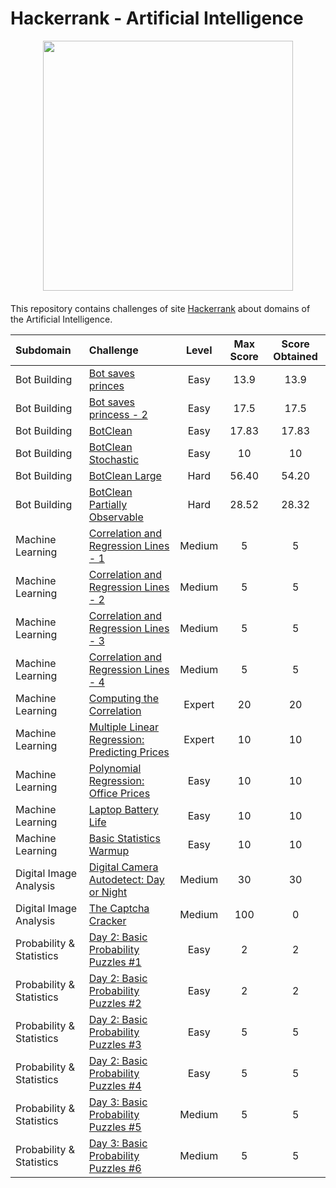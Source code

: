 # Hackerrank - Artificial Intelligence

<div style='float: center; text-align: center; margin-bottom: 20px'>
  <a href='https://www.hackerrank.com/msgrubler' target="_blank">
  <img width="400px" src="https://blog.hackerrank.com/wp-content/uploads/2017/04/logo_HRwordmark2700x670_2-1.png" />
  </a>
</div>

This repository contains challenges of site [Hackerrank](https://www.hackerrank.com/domains/ai/ai-introduction) about domains of the Artificial Intelligence.

| Subdomain     | Challenge                               | Level | Max Score | Score Obtained |
| :------------ |:--------------------------------------- |:-----:|:---------:|:--------------:|
| Bot Building  | [Bot saves princes](https://github.com/Murillo/Hackerrank-Artificial-Intelligence/blob/master/Bot-Building/bot-saves-princess.py)                       | Easy  | 13.9      | 13.9           |
| Bot Building  | [Bot saves princess - 2](https://github.com/Murillo/Hackerrank-Artificial-Intelligence/blob/master/Bot-Building/bot-saves-princess-2.py)                  | Easy  | 17.5      | 17.5           |
| Bot Building  | [BotClean](https://github.com/Murillo/Hackerrank-Artificial-Intelligence/blob/master/Bot-Building/botclean.py)                                | Easy  | 17.83     | 17.83          |
| Bot Building  | [BotClean Stochastic](https://github.com/Murillo/Hackerrank-Artificial-Intelligence/blob/master/Bot-Building/botclean-stochastic.py)                     | Easy  | 10        | 10             |
| Bot Building  | [BotClean Large](https://github.com/Murillo/Hackerrank-Artificial-Intelligence/blob/master/Bot-Building/botclean-large.py)                          | Hard  | 56.40     | 54.20          |
| Bot Building  | [BotClean Partially Observable](https://github.com/Murillo/Hackerrank-Artificial-Intelligence/blob/master/Bot-Building/botclean-partially-observable.py)           | Hard  | 28.52     | 28.32          |
| Machine Learning  | [Correlation and Regression Lines - 1](https://github.com/Murillo/Hackerrank-Artificial-Intelligence/blob/master/Statistics-and-Machine-Learning/correlation-and-regression-lines-rec-1.py)              | Medium  | 5     | 5         |
| Machine Learning  | [Correlation and Regression Lines - 2](https://github.com/Murillo/Hackerrank-Artificial-Intelligence/blob/master/Statistics-and-Machine-Learning/correlation-and-regression-lines-rec-2.py)              | Medium  | 5     | 5         |
| Machine Learning  | [Correlation and Regression Lines - 3](https://github.com/Murillo/Hackerrank-Artificial-Intelligence/blob/master/Statistics-and-Machine-Learning/correlation-and-regression-lines-rec-3.py)              | Medium  | 5     | 5         |
| Machine Learning  | [Correlation and Regression Lines - 4](https://github.com/Murillo/Hackerrank-Artificial-Intelligence/blob/master/Statistics-and-Machine-Learning/correlation-and-regression-lines-rec-4.py)              | Medium  | 5     | 5         |
| Machine Learning  | [Computing the Correlation](https://github.com/Murillo/Hackerrank-Artificial-Intelligence/blob/master/Statistics-and-Machine-Learning/computing-the-correlation.py)              | Expert  | 20     | 20         |
| Machine Learning  | [Multiple Linear Regression: Predicting Prices](https://github.com/Murillo/Hackerrank-Artificial-Intelligence/blob/master/Statistics-and-Machine-Learning/multiple-linear-regression-predicting-house-prices.py)              | Expert  | 10     | 10         |
| Machine Learning  | [Polynomial Regression: Office Prices](https://github.com/Murillo/Hackerrank-Artificial-Intelligence/blob/master/Statistics-and-Machine-Learning/polynomial-regression-office-prices.py)              | Easy  | 10     | 10         |
| Machine Learning  | [Laptop Battery Life](https://github.com/Murillo/Hackerrank-Artificial-Intelligence/blob/master/Statistics-and-Machine-Learning/laptop-battery-life.py)              | Easy  | 10     | 10         |
| Machine Learning  | [Basic Statistics Warmup](https://github.com/Murillo/Hackerrank-Artificial-Intelligence/blob/master/Statistics-and-Machine-Learning/basic-statistics-warmup.py)              | Easy  | 10     | 10         |
| Digital Image Analysis  | [Digital Camera Autodetect: Day or Night](https://github.com/Murillo/Hackerrank-Artificial-Intelligence/blob/master/Digital-Image-Analysis/digital-camera-autodetect-day-or-night.py)              | Medium  | 30     | 30         |
| Digital Image Analysis  | [The Captcha Cracker](https://github.com/Murillo/Hackerrank-Artificial-Intelligence/blob/master/Digital-Image-Analysis/the-captcha-cracker.py)              | Medium  | 100     | 0         |
| Probability & Statistics  | [Day 2: Basic Probability Puzzles #1](https://github.com/Murillo/Hackerrank-Artificial-Intelligence/blob/master/Probability-Statistics-Foundations/basic-probability-puzzles-1.py)              | Easy  | 2     | 2         |
| Probability & Statistics  | [Day 2: Basic Probability Puzzles #2](https://github.com/Murillo/Hackerrank-Artificial-Intelligence/blob/master/Probability-Statistics-Foundations/basic-probability-puzzles-2.py)              | Easy  | 2     | 2         |
| Probability & Statistics  | [Day 2: Basic Probability Puzzles #3](https://github.com/Murillo/Hackerrank-Artificial-Intelligence/blob/master/Probability-Statistics-Foundations/basic-probability-puzzles-3.py)              | Easy  | 5     | 5         |
| Probability & Statistics  | [Day 2: Basic Probability Puzzles #4](https://github.com/Murillo/Hackerrank-Artificial-Intelligence/blob/master/Probability-Statistics-Foundations/basic-probability-puzzles-4.py)              | Easy  | 5     | 5         |
| Probability & Statistics  | [Day 3: Basic Probability Puzzles #5](https://github.com/Murillo/Hackerrank-Artificial-Intelligence/blob/master/Probability-Statistics-Foundations/basic-probability-puzzles-5.py)              | Medium  | 5     | 5         |
| Probability & Statistics  | [Day 3: Basic Probability Puzzles #6](https://github.com/Murillo/Hackerrank-Artificial-Intelligence/blob/master/Probability-Statistics-Foundations/basic-probability-puzzles-6.py)              | Medium  | 5     | 5         |
